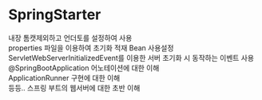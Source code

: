 # SpringStarter
내장 톰캣제외하고 언더토를 설정하여 사용<br>
properties 파일을 이용하여 초기화 적재 Bean 사용설정<br>
ServletWebServerInitializedEvent를 이용한 서버 초기화 시 동작하는 이벤트 사용<br>
@SpringBootApplication 어노테이션에 대한 이해<br>
ApplicationRunner 구현에 대한 이해<br>
등등.. 스프링 부트의 웹서버에 대한 초반 이해
